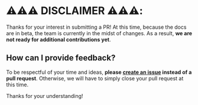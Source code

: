 # ⚠️⚠️⚠️ DISCLAIMER ⚠️⚠️⚠️:

Thanks for your interest in submitting a PR! At this time, because the docs are in beta, the team is currently in the midst of changes. As a result, **we are not ready for additional contributions yet**.

## How can I provide feedback?

To be respectful of your time and ideas, **please [create an issue](https://github.com/vuejs/docs-next/issues/new) instead of a pull request**. Otherwise, we will have to simply close your pull request at this time.

Thanks for your understanding!
